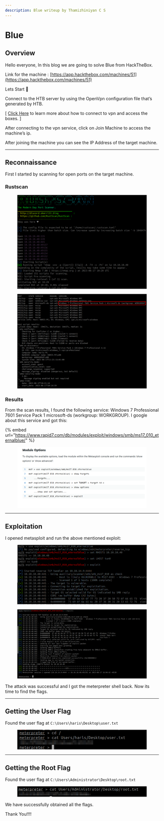 ```yaml
---
description: Blue writeup by Thamizhiniyan C S
---
```


# Blue

## Overview

Hello everyone, In this blog we are going to solve Blue from HackTheBox.

Link for the machine : [https://app.hackthebox.com/machines/51](https://app.hackthebox.com/machines/51)

Lets Start 🙌

Connect to the HTB server by using the OpenVpn configuration file that’s generated by HTB.

\[ [Click Here](https://help.hackthebox.com/en/articles/5185687-introduction-to-lab-access) to learn more about how to connect to vpn and access the boxes. ]

After connecting to the vpn service, click on Join Machine to access the machine’s ip.

After joining the machine you can see the IP Address of the target machine.

***

## Reconnaissance

First I started by scanning for open ports on the target machine.

### Rustscan

<figure><img src="../../.gitbook/assets/Untitled (6).png" alt=""><figcaption></figcaption></figure>

<figure><img src="../../.gitbook/assets/Untitled 1 (7).png" alt=""><figcaption></figcaption></figure>

### Results

From the scan results, I found the following service: Windows 7 Professional 7601 Service Pack 1 microsoft-ds (workgroup: WORKGROUP). I google about this service and got this:&#x20;

{% embed url="https://www.rapid7.com/db/modules/exploit/windows/smb/ms17_010_eternalblue/" %}

<figure><img src="../../.gitbook/assets/Untitled 2 (6).png" alt=""><figcaption></figcaption></figure>

***

## Exploitation

I opened metasploit and run the above mentioned exploit:

<figure><img src="../../.gitbook/assets/Untitled 3 (7).png" alt=""><figcaption></figcaption></figure>

<figure><img src="../../.gitbook/assets/Untitled 4 (7).png" alt=""><figcaption></figcaption></figure>

The attack was successful and I got the meterpreter shell back. Now its time to find the flags.

***

## Getting the User Flag

Found the user flag at `C:\Users\haris\Desktop\user.txt`

<figure><img src="../../.gitbook/assets/Untitled 5 (7).png" alt=""><figcaption></figcaption></figure>

***

## Getting the Root Flag

Found the user flag at `C:\Users\Administrator\Desktop\root.txt`

<figure><img src="../../.gitbook/assets/Untitled 6 (7).png" alt=""><figcaption></figcaption></figure>

We have successfully obtained all the flags.

Thank You!!!!
